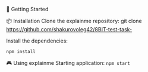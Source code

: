 🚀 Getting Started

📦 Installation
Clone the explainme repository:
git clone https://github.com/shakurovoleg42/8BIT-test-task-

Install the dependencies:

```npm install```

🎮 Using explainme
Starting application:
```npm start```
